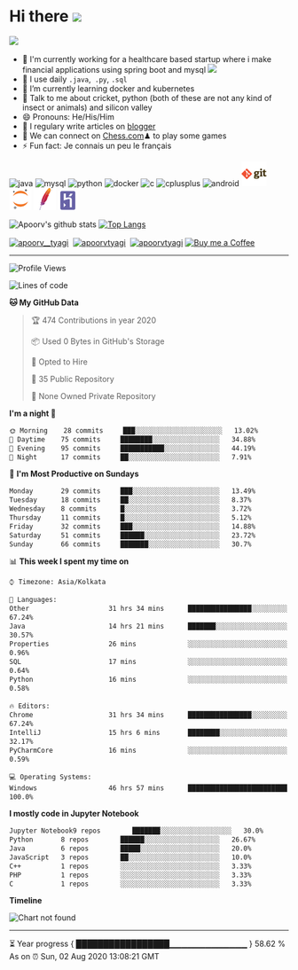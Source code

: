 # Hi there <img src="https://github.com/TheDudeThatCode/TheDudeThatCode/blob/master/Assets/Hi.gif" width="29px"> 
![](https://camo.githubusercontent.com/992babdffd8c74a1502de375fbdf7e4d54773242/68747470733a2f2f6d656469612e67697068792e636f6d2f6d656469612f53576f536b4e36447854737a71494b4571762f67697068792e676966)
- 🏦 I'm currently working for a healthcare based startup where i make financial applications using spring boot and mysql 
      <img src="https://media.giphy.com/media/WUlplcMpOCEmTGBtBW/giphy.gif" width="30">
- 🤔 I use daily ```.java```,``` .py```, ```.sql```
- 🌱 I’m currently learning docker and kubernetes
- 💬 Talk to me about cricket, python (both of these are not any kind of insect or animals) and silicon valley
- 😄 Pronouns: He/His/Him
- 📝 I regulary write articles on [blogger](https://apoorvtyagi133.blogspot.com/)
- 👯 We can connect on [Chess.com](https://www.chess.com/member/sweetxcyanide)♟ to play some games
- ⚡ Fun fact: Je connais un peu le français

<p align="left">
<img src="https://devicons.github.io/devicon/devicon.git/icons/java/java-original-wordmark.svg" alt="java" width="55" height="55"/> 
<img src="https://devicons.github.io/devicon/devicon.git/icons/mysql/mysql-original-wordmark.svg" alt="mysql" width="55" height="60"/> 
<img src="https://devicons.github.io/devicon/devicon.git/icons/python/python-original-wordmark.svg" alt="python" width="60" height="60"/>
<img src="https://devicons.github.io/devicon/devicon.git/icons/docker/docker-original-wordmark.svg" alt="docker" width="45" height="40"/> 
<img src="https://devicons.github.io/devicon/devicon.git/icons/c/c-original.svg" alt="c" width="40" height="40"/> 
<img src="https://devicons.github.io/devicon/devicon.git/icons/cplusplus/cplusplus-original.svg" alt="cplusplus" width="40" height="40"/> 
<img src="https://devicons.github.io/devicon/devicon.git/icons/android/android-original-wordmark.svg" alt="android" width="40" height="40"/>
<img src="https://raw.githubusercontent.com/github/explore/80688e429a7d4ef2fca1e82350fe8e3517d3494d/topics/git/git.png" alt="GIT" width="45" height="45"/> 
<img src="https://raw.githubusercontent.com/github/explore/80688e429a7d4ef2fca1e82350fe8e3517d3494d/topics/jupyter-notebook/jupyter-notebook.png" alt="IPYNB" width="40" height="40"/> 
<img src="https://raw.githubusercontent.com/github/explore/80688e429a7d4ef2fca1e82350fe8e3517d3494d/topics/maven/maven.png" alt="MAVEN" width="40" height="40"/>
<img src="https://raw.githubusercontent.com/devicons/devicon/master/icons/heroku/heroku-plain.svg" alt="HEROKU" width="35" height="35"/> 
</p>


![Apoorv's github stats](https://github-readme-stats.vercel.app/api?username=apoorvtyagi&show_icons=true&title_color=ffc857&icon_color=8ac926&text_color=daf7dc&bg_color=151515&hide=["stars"])
[![Top Langs](https://github-readme-stats.vercel.app/api/top-langs/?username=apoorvtyagi&layout=compact&text_color=daf7dc&bg_color=151515)](https://github.com/anuraghazra/github-readme-stats)

<a href="https://twitter.com/apoorv__tyagi" target="blank"><img align="center" src="https://cdn.jsdelivr.net/npm/simple-icons@3.0.1/icons/twitter.svg" alt="apoorv__tyagi" height="20" width="20" /></a>&nbsp;
<a href="https://linkedin.com/in/apoorvtyagi" target="blank"><img align="center" src="https://cdn.jsdelivr.net/npm/simple-icons@3.0.1/icons/linkedin.svg" alt="apoorvtyagi" height="20" width="20" /></a>&nbsp;
<a href="https://medium.com/@apoorvtyagi" target="blank"><img align="center" src="https://cdn.jsdelivr.net/npm/simple-icons@3.0.1/icons/medium.svg" alt="apoorvtyagi" height="20" width="20" /></a>
<a href="https://www.buymeacoffee.com/apoorvtyagi"><img align="center" alt="Buy me a Coffee" width="22px" src="https://cdn.jsdelivr.net/npm/simple-icons@3.0.1/icons/buymeacoffee.svg" /></a>

---
<!--START_SECTION:activity-->
<!--END_SECTION:activity-->

<!--START_SECTION:waka-->
![Profile Views](http://img.shields.io/badge/Profile%20Views-786-blue)

![Lines of code](https://img.shields.io/badge/From%20Hello%20World%20I've%20written-192524%20Lines%20of%20code-blue)

**🐱 My GitHub Data** 

> 🏆 474 Contributions in year 2020
 > 
> 📦 Used 0 Bytes in GitHub's Storage 
 > 
> 💼 Opted to Hire
 > 
> 📜 35 Public Repository 
 > 
> 🔑 None Owned Private Repository 

**I'm a night 🦉** 

```text
🌞 Morning    28 commits     ███░░░░░░░░░░░░░░░░░░░░░░   13.02% 
🌆 Daytime    75 commits     ████████░░░░░░░░░░░░░░░░░   34.88% 
🌃 Evening    95 commits     ███████████░░░░░░░░░░░░░░   44.19% 
🌙 Night      17 commits     ██░░░░░░░░░░░░░░░░░░░░░░░   7.91%

```
📅 **I'm Most Productive on Sundays** 

```text
Monday       29 commits     ███░░░░░░░░░░░░░░░░░░░░░░   13.49% 
Tuesday      18 commits     ██░░░░░░░░░░░░░░░░░░░░░░░   8.37% 
Wednesday    8 commits      █░░░░░░░░░░░░░░░░░░░░░░░░   3.72% 
Thursday     11 commits     █░░░░░░░░░░░░░░░░░░░░░░░░   5.12% 
Friday       32 commits     ███░░░░░░░░░░░░░░░░░░░░░░   14.88% 
Saturday     51 commits     ██████░░░░░░░░░░░░░░░░░░░   23.72% 
Sunday       66 commits     ███████░░░░░░░░░░░░░░░░░░   30.7%

```


📊 **This week I spent my time on** 

```text
⌚︎ Timezone: Asia/Kolkata

💬 Languages: 
Other                    31 hrs 34 mins      ████████████████░░░░░░░░░   67.24% 
Java                     14 hrs 21 mins      ███████░░░░░░░░░░░░░░░░░░   30.57% 
Properties               26 mins             ░░░░░░░░░░░░░░░░░░░░░░░░░   0.96% 
SQL                      17 mins             ░░░░░░░░░░░░░░░░░░░░░░░░░   0.64% 
Python                   16 mins             ░░░░░░░░░░░░░░░░░░░░░░░░░   0.58%

🔥 Editors: 
Chrome                   31 hrs 34 mins      ████████████████░░░░░░░░░   67.24% 
IntelliJ                 15 hrs 6 mins       ████████░░░░░░░░░░░░░░░░░   32.17% 
PyCharmCore              16 mins             ░░░░░░░░░░░░░░░░░░░░░░░░░   0.59%

💻 Operating Systems: 
Windows                  46 hrs 57 mins      █████████████████████████   100.0%

```

**I mostly code in Jupyter Notebook** 

```text
Jupyter Notebook9 repos        ███████░░░░░░░░░░░░░░░░░░   30.0% 
Python       8 repos        ██████░░░░░░░░░░░░░░░░░░░   26.67% 
Java         6 repos        █████░░░░░░░░░░░░░░░░░░░░   20.0% 
JavaScript   3 repos        ██░░░░░░░░░░░░░░░░░░░░░░░   10.0% 
C++          1 repos        ░░░░░░░░░░░░░░░░░░░░░░░░░   3.33% 
PHP          1 repos        ░░░░░░░░░░░░░░░░░░░░░░░░░   3.33% 
C            1 repos        ░░░░░░░░░░░░░░░░░░░░░░░░░   3.33%

```


**Timeline**

![Chart not found](https://github.com/ApoorvTyagi/ApoorvTyagi/blob/master/charts/bar_graph.png) 


<!--END_SECTION:waka-->
---
⏳ Year progress { █████████████████▁▁▁▁▁▁▁▁▁▁▁▁▁ } 58.62 %  As on ⏰ Sun, 02 Aug 2020 13:08:21 GMT
